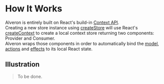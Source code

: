 # How It Works

Alveron is entirely built on React's build-in [Context API](https://reactjs.org/docs/context.html).<br>
Creating a new store instance using [createStore](../api/createStore.md) will use React's [createContext]() to create a local context store returning two components: Provider and Consumer.<br>
Alveron wraps those components in order to automatically bind the [model](../concepts/Model.md), [actions](../concepts/Actions.md) and [effects](../concepts/Effects.md) to its local React state.

## Illustration
> To be done.
